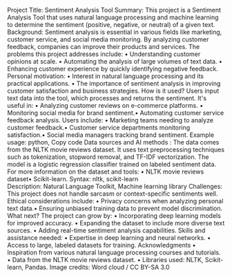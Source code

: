 Project Title: Sentiment Analysis Tool
Summary: This project is a Sentiment Analysis Tool that uses natural language processing and machine learning to determine the sentiment (positive, negative, or neutral) of a given text.
Background: Sentiment analysis is essential in various fields like marketing, customer service, and social media monitoring. By analyzing customer feedback, companies can improve their products and services. The problems this project addresses include: •	Understanding customer opinions at scale. •	Automating the analysis of large volumes of text data. •	Enhancing customer experience by quickly identifying negative feedback.
Personal motivation: •	Interest in natural language processing and its practical applications. •	The importance of sentiment analysis in improving customer satisfaction and business strategies.
How is it used? Users input text data into the tool, which processes and returns the sentiment. It's useful in: •	Analyzing customer reviews on e-commerce platforms. • Monitoring social media for brand sentiment.•	Automating customer service feedback analysis.
Users include: •	Marketing teams needing to analyze customer feedback.•	Customer service departments monitoring satisfaction.•	Social media managers tracking brand sentiment.
Example usage:  python, Copy code
Data sources and AI methods : The data comes from the NLTK movie reviews dataset. It uses text preprocessing techniques such as tokenization, stopword removal, and TF-IDF vectorization. The model is a logistic regression classifier trained on labeled sentiment data. For more information on the dataset and tools: •	NLTK movie reviews dataset•	Scikit-learn. 
Syntax: nltk, scikit-learn	
Description: 	Natural Language Toolkit, Machine learning library
Challenges: This project does not handle sarcasm or context-specific sentiments well. Ethical considerations include: •	Privacy concerns when analyzing personal text data.•	Ensuring unbiased training data to prevent model discrimination.
What next? The project can grow by: •	Incorporating deep learning models for improved accuracy. •	Expanding the dataset to include more diverse text sources. •	Adding real-time sentiment analysis capabilities.
Skills and assistance needed: •	Expertise in deep learning and neural networks. •	Access to large, labeled datasets for training.
Acknowledgments
•	Inspiration from various natural language processing courses and tutorials. •	Data from the NLTK movie reviews dataset. •	Libraries used: NLTK, Scikit-learn, Pandas. 
Image credits: Word cloud / CC BY-SA 3.0
